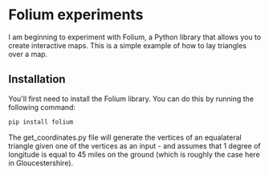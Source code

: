 # Folium experiments

I am beginning to experiment with Folium, a Python library that allows you to create interactive maps. This is a simple example of how to lay triangles over a map.

## Installation

You'll first need to install the Folium library. You can do this by running the following command:

```bash
pip install folium
```

The get_coordinates.py file will generate the vertices of an equalateral triangle given one of the vertices as an input - and assumes that 1 degree of longitude is equal to 45 miles on the ground (which is roughly the case here in Gloucestershire).
